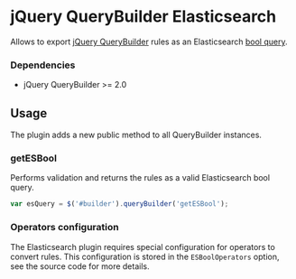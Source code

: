 # jQuery QueryBuilder Elasticsearch

Allows to export [jQuery QueryBuilder](http://mistic100.github.io/jQuery-QueryBuilder) rules as an Elasticsearch [bool query](https://www.elastic.co/guide/en/elasticsearch/reference/current/query-dsl-bool-query.html).

### Dependencies
 * jQuery QueryBuilder >= 2.0

## Usage

The plugin adds a new public method to all QueryBuilder instances.

### getESBool

Performs validation and returns the rules as a valid Elasticsearch bool query.

```js
var esQuery = $('#builder').queryBuilder('getESBool');
```

### Operators configuration

The Elasticsearch plugin requires special configuration for operators to convert rules. This configuration is stored in the ```ESBoolOperators``` option, see the source code for more details.